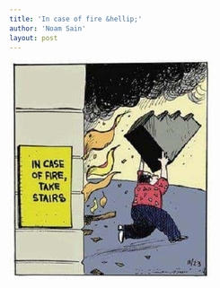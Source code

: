 ```yaml
---
title: 'In case of fire &hellip;'
author: 'Noam Sain'
layout: post
---
```


![In case of fire](/assets/2016/2016-08-In-case-of-fire.jpg)